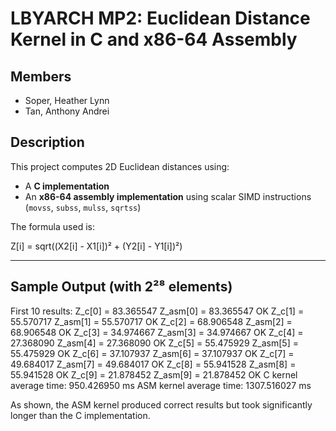 # LBYARCH MP2: Euclidean Distance Kernel in C and x86-64 Assembly

## Members
- Soper, Heather Lynn  
- Tan, Anthony Andrei

## Description

This project computes 2D Euclidean distances using:

- A **C implementation**
- An **x86-64 assembly implementation** using scalar SIMD instructions (`movss`, `subss`, `mulss`, `sqrtss`)

The formula used is:


Z[i] = sqrt((X2[i] - X1[i])² + (Y2[i] - Y1[i])²)


---

## Sample Output (with 2²⁸ elements)

First 10 results:
Z_c[0] = 83.365547      Z_asm[0] = 83.365547    OK
Z_c[1] = 55.570717      Z_asm[1] = 55.570717    OK
Z_c[2] = 68.906548      Z_asm[2] = 68.906548    OK
Z_c[3] = 34.974667      Z_asm[3] = 34.974667    OK
Z_c[4] = 27.368090      Z_asm[4] = 27.368090    OK
Z_c[5] = 55.475929      Z_asm[5] = 55.475929    OK
Z_c[6] = 37.107937      Z_asm[6] = 37.107937    OK
Z_c[7] = 49.684017      Z_asm[7] = 49.684017    OK
Z_c[8] = 55.941528      Z_asm[8] = 55.941528    OK
Z_c[9] = 21.878452      Z_asm[9] = 21.878452    OK
C kernel average time: 950.426950 ms
ASM kernel average time: 1307.516027 ms


As shown, the ASM kernel produced correct results but took significantly longer than the C implementation.

